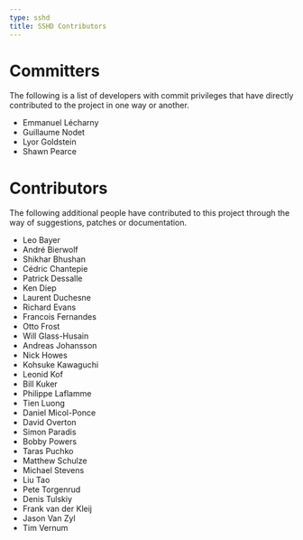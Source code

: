 ```yaml
---
type: sshd
title: SSHD Contributors
---
```


# Committers

The following is a list of developers with commit privileges that have directly contributed to the project in one way or another.

* Emmanuel L&eacute;charny
* Guillaume Nodet
* Lyor Goldstein
* Shawn Pearce 

# Contributors

The following additional people have contributed to this project through the way of suggestions, patches or documentation.

* Leo Bayer
* Andr&eacute; Bierwolf
* Shikhar Bhushan
* C&eacute;dric Chantepie
* Patrick Dessalle
* Ken Diep
* Laurent Duchesne
* Richard Evans
* Francois Fernandes
* Otto Frost
* Will Glass-Husain
* Andreas Johansson
* Nick Howes
* Kohsuke Kawaguchi
* Leonid Kof
* Bill Kuker
* Philippe Laflamme
* Tien Luong
* Daniel Micol-Ponce
* David Overton
* Simon Paradis
* Bobby Powers
* Taras Puchko
* Matthew Schulze
* Michael Stevens
* Liu Tao
* Pete Torgenrud
* Denis Tulskiy
* Frank van der Kleij
* Jason Van Zyl
* Tim Vernum

